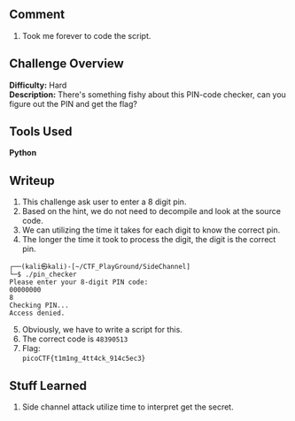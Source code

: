 ## Comment  
1. Took me forever to code the script.

## Challenge Overview  
**Difficulty:** Hard  
**Description:** There's something fishy about this PIN-code checker, can you figure out the PIN and get the flag?
## Tools Used  
**Python**  

## Writeup  
1. This challenge ask user to enter a 8 digit pin.  
2. Based on the hint, we do not need to decompile and look at the source code.  
3. We can utilizing the time it takes for each digit to know the correct pin.  
4. The longer the time it took to process the digit, the digit is the correct pin.  
```
┌──(kali㉿kali)-[~/CTF_PlayGround/SideChannel]
└─$ ./pin_checker                     
Please enter your 8-digit PIN code:
00000000
8
Checking PIN...
Access denied.
```
5. Obviously, we have to write a script for this.  
6. The correct code is `48390513`  
7. Flag:  
`picoCTF{t1m1ng_4tt4ck_914c5ec3}`  
 
## Stuff Learned  
1. Side channel attack utilize time to interpret get the secret.  
